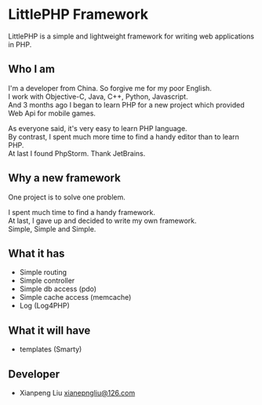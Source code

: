 LittlePHP Framework
=========

LittlePHP is a simple and lightweight framework for writing web applications in PHP.

## Who I am
I'm a developer from China. So forgive me for my poor English.<br/>
I work with Objective-C, Java, C++, Python, Javascript.<br/>
And 3 months ago I began to learn PHP for a new project which provided Web Api for mobile games.

As everyone said, it's very easy to learn PHP language. <br />
By contrast, I spent much more time to find a handy editor than to learn PHP. <br />
At last I found PhpStorm. Thank JetBrains.
	
## Why a new framework
One project is to solve one problem.<br/>

I spent much time to find a handy framework.<br/>
At last, I gave up and decided to write my own framework.<br/>
Simple, Simple and Simple.


## What it has
 * Simple routing
 * Simple controller
 * Simple db access (pdo)
 * Simple cache access (memcache)
 * Log (Log4PHP)

## What it will have
 * templates (Smarty)

## Developer
 * Xianpeng Liu <xianepngliu@126.com>
 